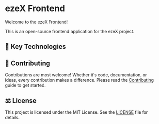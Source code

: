 # ezeX Frontend

Welcome to the ezeX Frontend!

This is an open-source frontend application for the ezeX project.

## 🧩 Key Technologies

<TODO>

## 🤝 Contributing

Contributions are most welcome! Whether it's code, documentation, or ideas,
every contribution makes a difference. Please read the
[Contributing](CONTRIBUTING.md) guide to get started.

## ⚖️ License

This project is licensed under the MIT License. See the [LICENSE](./LICENSE)
file for details.

